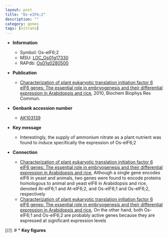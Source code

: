 ```yaml
---
layout: post
title: "Os-eIF6;2"
description: ""
category: genes
tags: [nitrate]
---
```


* **Information**  
    + Symbol: Os-eIF6;2  
    + MSU: [LOC_Os01g17330](http://rice.plantbiology.msu.edu/cgi-bin/ORF_infopage.cgi?orf=LOC_Os01g17330)  
    + RAPdb: [Os01g0280500](http://rapdb.dna.affrc.go.jp/viewer/gbrowse_details/irgsp1?name=Os01g0280500)  

* **Publication**  
    + [Characterization of plant eukaryotic translation initiation factor 6 eIF6 genes: The essential role in embryogenesis and their differential expression in Arabidopsis and rice](http://www.ncbi.nlm.nih.gov/pubmed?term=Characterization+of+plant+eukaryotic+translation+initiation+factor+6+eIF6+genes:+The+essential+role+in+embryogenesis+and+their+differential+expression+in+Arabidopsis+and+rice%5BTitle%5D), 2010, Biochem Biophys Res Commun.

* **Genbank accession number**  
    + [AK103139](http://www.ncbi.nlm.nih.gov/nuccore/AK103139)

* **Key message**  
    + Interestingly, the supply of ammonium nitrate as a plant nutrient was found to induce specifically the expression of Os-eIF6;2

* **Connection**  
    + [Characterization of plant eukaryotic translation initiation factor 6 eIF6 genes: The essential role in embryogenesis and their differential expression in Arabidopsis and rice](http://www.ncbi.nlm.nih.gov/pubmed?term=Characterization+of+plant+eukaryotic+translation+initiation+factor+6+eIF6+genes:+The+essential+role+in+embryogenesis+and+their+differential+expression+in+Arabidopsis+and+rice%5BTitle%5D), Although a single gene encodes eIF6 in yeast and animals, two genes were found to encode proteins homologous to animal and yeast eIF6 in Arabidopsis and rice, denoted At-eIF6;1 and At-eIF6;2, and Os-eIF6;1 and Os-eIF6;2, respectively
    + [Characterization of plant eukaryotic translation initiation factor 6 eIF6 genes: The essential role in embryogenesis and their differential expression in Arabidopsis and rice](http://www.ncbi.nlm.nih.gov/pubmed?term=Characterization+of+plant+eukaryotic+translation+initiation+factor+6+eIF6+genes:+The+essential+role+in+embryogenesis+and+their+differential+expression+in+Arabidopsis+and+rice%5BTitle%5D), On the other hand, both Os-eIF6;1 and Os-eIF6;2 are probably active genes because they are expressed at significant expression levels

[//]: # * **Key figures**  


